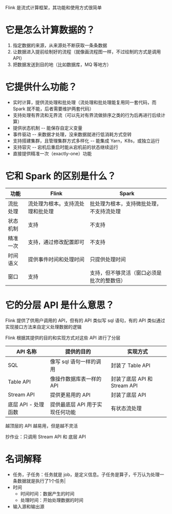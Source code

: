 Flink 是流式计算框架，其功能和使用方式很简单

# 它是怎么计算数据的？

1. 指定数据的来源，从来源处不断获取一条条数据
2. 让数据进入提前绘制好的流程（就像画流程图一样，不过绘制的方式是调用 API）
3. 把数据发送到目的地（比如数据库，MQ 等地方）

# 它提供什么功能？

- 实时计算，提供流处理和批处理（流处理和批处理能复用同一套代码，而 Spark 就不能，后者需要维护两套代码）
- 支持处理有界流和无界流（可以先对有界流做排序之类的行为后再进行后续计算）
- 提供状态机制 -- 能保存自定义变量
- 事件驱动 -- 来数据才处理，没来数据就进行低消耗方式空转
- 支持搭建集群，且管理集群方式多样化 -- 能集成 Yarn，K8s，或独立运行
- 支持容灾 -- 宕机后重启时能从宕机前的状态继续运行
- 直接提供精准一次（exactly-one）功能


# 它和 Spark 的区别是什么？


| 功能     | Flink                  | Spark                                      |
| -------- | ---------------------- | ------------------------------------------ |
| 流批处理 |流处理为根本。支持流处理和批处理|批处理为根本，支持微批处理，不支持流处理|
| 状态机制 | 支持                   | 不支持                                     |
| 精准一次 | 支持，通过修改配置即可 | 不支持                                     |
| 时间语义 | 提供事件时间和处理时间 | 只提供处理时间                             |
| 窗口     | 支持                   | 支持，但不够灵活（窗口必须是批次的整数倍） | 


# 它的分层 API 是什么意思？

Flink 提供了供用户调用的 API，但有的 API 类似写 sql 语句，有的 API 类似通过实现接口方法来自定义处理数据的逻辑

Flink 根据其提供的目的和实现方式对这些 API 进行了分层

| API 名称            | 提供的目的                      | 实现方式                     |
| ------------------- | ------------------------------- | ---------------------------- |
| SQL                 | 像写 sql 语句一样的调用         | 封装了 Table API             |
| Table API           | 像操作数据库表一样的 API        | 封装了底层 API 和 Stream API |
| Stream API          | 提供更易用的 API                | 封装了底层 API               |
| 底层 API - 处理函数 | 提供最底层 API 用于实现任何功能 | 有状态流处理                 |

越顶层的 API 越易用，但是越不灵活

抄作业：只调用 Stream API 和 底层 API

# 名词解释

- 任务，子任务：任务就是 job，是定义信息。子任务是算子，千万认为处理一条数据就是执行了1个任务|
- 时间
	- 时间时间：数据产生的时间
	- 处理时间：开始处理数据的时间
- 输入源和输出源